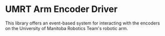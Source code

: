 # UMRT Arm Encoder Driver

This library offers an event-based system for interacting with the encoders on the University of Manitoba Robotics
Team's robotic arm.